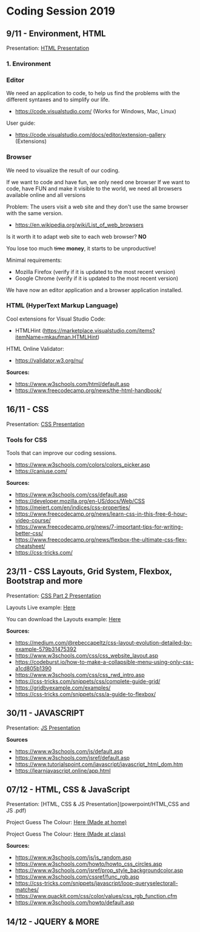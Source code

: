 # Coding Session 2019

## 9/11 - Environment, HTML

Presentation: [HTML Presentation](powerpoint/HTML.pdf)

### 1. Environment

### Editor

We need an application to code, to help us find the problems with the different syntaxes and to simplify our life.

- https://code.visualstudio.com/ (Works for Windows, Mac, Linux)

User guide:

- https://code.visualstudio.com/docs/editor/extension-gallery (Extensions)

### Browser

We need to visualize the result of our coding.

If we want to code and have fun, we only need one browser
If we want to code, have FUN and make it visible to the world, we need all browsers available online and all versions

Problem: The users visit a web site and they don't use the same browser with the same version.

- https://en.wikipedia.org/wiki/List_of_web_browsers 

Is it worth it to adapt web site to each web browser? **NO**

You lose too much ~~time~~ **money**, it starts to be unproductive!

Minimal requirements:

- Mozilla Firefox (verify if it is updated to the most recent version)
- Google Chrome (verify if it is updated to the most recent version)

We have now an editor application and a browser application installed.

### HTML (HyperText Markup Language)

Cool extensions for Visual Studio Code:

- HTMLHint (https://marketplace.visualstudio.com/items?itemName=mkaufman.HTMLHint)

HTML Online Validator:

- https://validator.w3.org/nu/

**Sources:**

- https://www.w3schools.com/html/default.asp
- https://www.freecodecamp.org/news/the-html-handbook/

## 16/11 - CSS

Presentation: [CSS Presentation](powerpoint/CSS.pdf)

### Tools for CSS

Tools that can improve our coding sessions.

- https://www.w3schools.com/colors/colors_picker.asp
- https://caniuse.com/

**Sources:**

- https://www.w3schools.com/css/default.asp
- https://developer.mozilla.org/en-US/docs/Web/CSS
- https://meiert.com/en/indices/css-properties/
- https://www.freecodecamp.org/news/learn-css-in-this-free-6-hour-video-course/
- https://www.freecodecamp.org/news/7-important-tips-for-writing-better-css/
- https://www.freecodecamp.org/news/flexbox-the-ultimate-css-flex-cheatsheet/
- https://css-tricks.com/

## 23/11 - CSS Layouts, Grid System, Flexbox, Bootstrap and more

Presentation: [CSS Part 2 Presentation](powerpoint/CSS_part2.pdf)

Layouts Live example: [Here](project_second_week/index.html)

You can download the Layouts example: [Here](project_second_week.zip)


**Sources:**

- https://medium.com/@rebeccapeltz/css-layout-evolution-detailed-by-example-579b31475392
- https://www.w3schools.com/css/css_website_layout.asp
- https://codeburst.io/how-to-make-a-collapsible-menu-using-only-css-a1cd805b1390
- https://www.w3schools.com/css/css_rwd_intro.asp
- https://css-tricks.com/snippets/css/complete-guide-grid/
- https://gridbyexample.com/examples/
- https://css-tricks.com/snippets/css/a-guide-to-flexbox/

## 30/11 - JAVASCRIPT

Presentation: [JS Presentation](powerpoint/JS.pdf)

**Sources**

- https://www.w3schools.com/js/default.asp
- https://www.w3schools.com/jsref/default.asp
- https://www.tutorialspoint.com/javascript/javascript_html_dom.htm
- https://learnjavascript.online/app.html

## 07/12 - HTML, CSS & JavaScript 

Presentation: [HTML, CSS & JS Presentation](powerpoint/HTML,CSS and JS .pdf)

Project Guess The Colour: [Here (Made at home)](project_guess_the_colour.zip)

Project Guess The Colour: [Here (Made at class)](project_guess_colour_with_class.zip)

**Sources:**

- https://www.w3schools.com/js/js_random.asp
- https://www.w3schools.com/howto/howto_css_circles.asp
- https://www.w3schools.com/jsref/prop_style_backgroundcolor.asp
- https://www.w3schools.com/cssref/func_rgb.asp
- https://css-tricks.com/snippets/javascript/loop-queryselectorall-matches/
- https://www.quackit.com/css/color/values/css_rgb_function.cfm
- https://www.w3schools.com/howto/default.asp

## 14/12 - JQUERY & MORE
